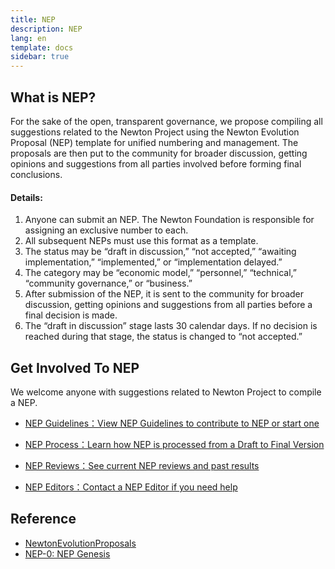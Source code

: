 ```yaml
---
title: NEP
description: NEP
lang: en
template: docs
sidebar: true
---
```


## What is NEP?

For the sake of the open, transparent governance, we propose compiling all suggestions related to the Newton Project using the Newton Evolution Proposal (NEP) template for unified numbering and management. The proposals are then put to the community for broader discussion, getting opinions and suggestions from all parties involved before forming final conclusions.

#### Details:

1. Anyone can submit an NEP. The Newton Foundation is responsible for assigning an exclusive number to each.
2. All subsequent NEPs must use this format as a template.
3. The status may be “draft in discussion,” “not accepted,” “awaiting implementation,” “implemented,” or “implementation delayed.”
4. The category may be “economic model,” “personnel,” “technical,” “community governance,” or “business.”
5. After submission of the NEP, it is sent to the community for broader discussion, getting opinions and suggestions from all parties before a final decision is made.
6. The “draft in discussion” stage lasts 30 calendar days. If no decision is reached during that stage, the status is changed to “not accepted.”

## Get Involved To NEP

We welcome anyone with suggestions related to Newton Project to compile a NEP.

- <a href="https://neps.newtonproject.org/guides/"  target="_blank">NEP Guidelines：View NEP Guidelines to contribute to NEP or start one</a>

- <a href="https://neps.newtonproject.org/guides/nep-process/"  target="_blank">NEP Process：Learn how NEP is processed from a Draft to Final Version</a>

- <a href="https://neps.newtonproject.org/reviews/"  target="_blank">NEP Reviews：See current NEP reviews and past results</a>

- <a href="https://neps.newtonproject.org/guides/nep-editors/"  target="_blank">NEP Editors：Contact a NEP Editor if you need help</a>

## Reference

- <a href="https://neps.newtonproject.org/"  target="_blank">NewtonEvolutionProposals</a>
- <a href="https://neps.newtonproject.org/neps/nep-0/#details" target="_blank">NEP-0: NEP Genesis</a>
